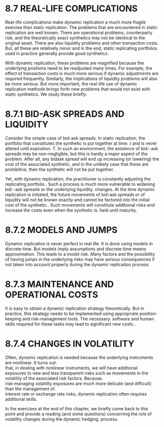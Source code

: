 # 8.7 REAL-LIFE COMPLICATIONS  

Real-life complications make dynamic replication a much more fragile exercise than static replication. The problems that are encountered in static replication are well known. There are operational problems, counterparty risk, and the theoretically exact synthetics may not be identical to the original asset. There are also liquidity problems and other transaction costs. But, all these are relatively minor and in the end, static replicating portfolios used in practice generally provide good synthetics.  

With dynamic replication, these problems are magnified because the underlying positions need to be readjusted many times. For example, the effect of transaction costs is much more serious if dynamic adjustments are required frequently. Similarly, the implications of liquidity problems will also be more serious. But more important, the real-life use of dynamic replication methods brings forth new problems that would not exist with static synthetics. We study these briefly.  

# 8.7.1 BID-ASK SPREADS AND LIQUIDITY  

Consider the simple case of bid-ask spreads. In static replication, the portfolio that constitutes the synthetic is put together at time. $t$ and is never altered until expiration. $T.$ In such an environment, the existence of bid--ask spreads may be non-negligible, but this is hardly a major aspect of the problem. After all, any bidask spread will end up increasing (or lowering) the cost of the associated synthetic, and in the unlikely case that these are prohibitive, then the synthetic will not be put together.  

Yet, with dynamic replication, the practitioner is constantly adjusting the replicating portfolio.. Such a process is much more vulnerable to widening bid--ask spreads or the underlying liquidity. changes. At the time dynamic replication is initiated, the future movements of bid-ask spreads or of liquidity will not be known exactly and cannot be factored into the initial cost of the synthetic.. Such movements will constitute additional risks and increase the costs even when the synthetic is. held until maturity.  

# 8.7.2 MODELS AND JUMPS  

Dynamic replication is never perfect in real life. It is done using models in discrete time. But models imply assumptions and discrete time means approximation. This leads to a model risk. Many factors and the possibility of having jumps in the underlying risks may have serious consequences if not taken into account properly during the dynamic replication process.  

# 8.7.3 MAINTENANCE AND OPERATIONAL COSTS  

It is easy to obtain a dynamic replication strategy theoretically. But in practice, this strategy needs to be implemented using appropriate position-keeping and risk-management tools. The necessary. software and human skills required for these tasks may lead to significant new costs..  

# 8.7.4 CHANGES IN VOLATILITY  

Often, dynamic replication is needed because the underlying instruments are nonlinear. It turns out.   
that, in dealing with nonlinear instruments, we will have additional exposures to new and less transparent risks such as movements in the volatility of the associated risk factors. Because.   
risk-managing volatility exposures are much more delicate (and difficult) than the management of.   
interest rate or exchange rate risks, dynamic replication often requires additional skills.  

In the exercises at the end of this chapter, we briefly come back to this point and provide a reading (and some questions) concerning the role of volatility changes during the dynamic hedging. process.  
